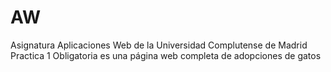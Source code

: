 # AW
Asignatura Aplicaciones Web de la Universidad Complutense de Madrid
Practica 1 Obligatoria es una página web completa de adopciones de gatos
